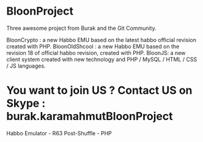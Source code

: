BloonProject
============

Three awesome project from Burak and the Git Community.

BloonCrypto : a new Habbo EMU based on the latest habbo official revision created with PHP.
BloonOldShcool : a new Habbo EMU based on the revision 18 of official habbo revision, created with PHP.
BloonJS: a new client system created with new technology and PHP / MySQL / HTML / CSS / JS languages.

You want to join US ? Contact US on Skype : burak.karamahmutBloonProject
============

Habbo Emulator - R63 Post-Shuffle - PHP
